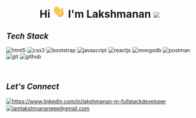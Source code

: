
<!----------------------------------- Heading Section ------------------------------------>
<h1 align="center">
    Hi
    <img src="https://raw.githubusercontent.com/ABSphreak/ABSphreak/master/gifs/Hi.gif" width="35">
    I'm Lakshmanan
    <img src="https://camo.githubusercontent.com/d3359cb00ab0b5ed8f2e1fe3fceb4fbaf3b614340f8c0db99c17b9f50b351770/68747470733a2f2f656d6f6a69732e736c61636b6d6f6a69732e636f6d2f656d6f6a69732f696d616765732f313533313834393433302f343234362f626c6f622d73756e676c61737365732e6769663f31353331383439343330" width="35">
</h1>

<!----------------------------------- Tech Stack Section ------------------------------------>

<h2><i>Tech Stack</i></h2>

<p>
    <img src="https://img.shields.io/badge/HTML5-E34F26?style=for-the-badge&logo=html5&logoColor=white" alt="html5" />
    <img src="https://img.shields.io/badge/CSS3-1572B6?style=for-the-badge&logo=css3&logoColor=white" alt="css3" />
    <img src="https://img.shields.io/badge/Bootstrap-563D7C?style=for-the-badge&logo=bootstrap&logoColor=white" alt="bootstrap" />
<!--     <img src="https://img.shields.io/badge/Tailwind_CSS-38B2AC?style=for-the-badge&logo=tailwind-css&logoColor=white" alt="tailwind" /> -->
    <img src="https://img.shields.io/badge/JavaScript-323330?style=for-the-badge&logo=javascript&logoColor=F7DF1E" alt="javascript" />
    <img src="https://img.shields.io/badge/React-20232A?style=for-the-badge&logo=react&logoColor=61DAFB" alt="reactjs" />
<!--     <img src="https://img.shields.io/badge/Node.js-339933?style=for-the-badge&logo=nodedotjs&logoColor=white" alt="nodejs" /> -->
<!--     <img src="https://img.shields.io/badge/Express.js-000000?style=for-the-badge&logo=express&logoColor=white" alt="expressjs" /> -->
    <img src="https://img.shields.io/badge/MongoDB-4EA94B?style=for-the-badge&logo=mongodb&logoColor=white" alt="mongodb" />
<!--     <img src="https://img.shields.io/badge/npm-CB3837?style=for-the-badge&logo=npm&logoColor=white" alt="npm" /> -->
    <img src="https://img.shields.io/badge/Postman-FF6C37?style=for-the-badge&logo=Postman&logoColor=white" alt="postman" />
    <img src="https://img.shields.io/badge/Git-f44d27?style=for-the-badge&logo=git&logoColor=white" alt="git" />
    <img src="https://img.shields.io/badge/GitHub-100000?style=for-the-badge&logo=github&logoColor=white" alt="github" />
<!--     <img src="https://img.shields.io/badge/Redux-593D88?style=for-the-badge&logo=redux&logoColor=white" alt="redux" /> -->
<!--     <img src="https://img.shields.io/badge/Material%20UI-007FFF?style=for-the-badge&logo=mui&logoColor=white" alt="material-ui" /> -->
<!--     <img src="https://img.shields.io/badge/Chakra%20UI-3bc7bd?style=for-the-badge&logo=chakraui&logoColor=white" alt="chakra-ui" /> -->
<!--     <img src="https://img.shields.io/badge/styled--components-DB7093?style=for-the-badge&logo=styled-components&logoColor=white" alt="styled-components" /> -->
</p>
<br>


<!----------------------------------- Social Media Links Section ------------------------------------>

<h2><i>Let's Connect</i></h2>


<p align="left">
    <a href="https://www.linkedin.com/in/lakshmanan-m-fullstackdeveloper">
        <img align="center" src="https://img.shields.io/badge/LinkedIn-0077B5?style=for-the-badge&logo=linkedin&logoColor=white" alt="https://www.linkedin.com/in/lakshmanan-m-fullstackdeveloper" />
    </a>
<!--     <a href="https://twitter.com/MohitSehrawatt">
        <img align="center" src="https://img.shields.io/badge/Twitter-1DA1F2?style=for-the-badge&logo=twitter&logoColor=white" alt="https://twitter.com/MohitSehrawatt" />
    </a>
    <a href="https://mohit-portfolio.vercel.app/">
        <img align="center" src="https://img.shields.io/badge/Portfolio-18A303?style=for-the-badge&logo=ionic&logoColor=white" alt="https://mohit-portfolio.vercel.app/" />
    </a> -->
    <a title="lakshmanandev@gmail.com" href="mailto:iamlakshmananeee@gmail.com">
        <img align="center" src="https://img.shields.io/badge/Gmail-D14836?style=for-the-badge&logo=gmail&logoColor=white" alt="iamlakshmananeee@gmail.com" />
    </a>
</p>
<br>
